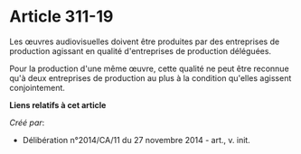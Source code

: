 # Article 311-19

Les œuvres audiovisuelles doivent être produites par des entreprises de production agissant en qualité d'entreprises de
production déléguées. 

Pour la production d'une même œuvre, cette qualité ne peut être reconnue qu'à deux entreprises de production au plus à la
condition qu'elles agissent conjointement.

**Liens relatifs à cet article**

_Créé par_:

  - Délibération n°2014/CA/11 du 27 novembre 2014 - art., v. init.
